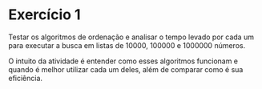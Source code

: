 # Exercício 1

Testar os algoritmos de ordenação e analisar o tempo levado por cada 
um para executar a busca em listas de 10000, 100000 e 1000000 números.

O intuito da atividade é entender como esses algoritmos funcionam e 
quando é melhor utilizar cada um deles, além de comparar como é sua 
eficiência.
